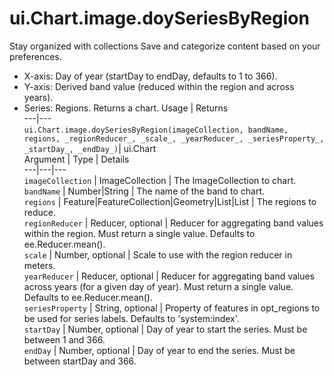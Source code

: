  
#  ui.Chart.image.doySeriesByRegion
Stay organized with collections  Save and categorize content based on your preferences. 
- X-axis: Day of year (startDay to endDay, defaults to 1 to 366).
- Y-axis: Derived band value (reduced within the region and across years).
- Series: Regions.
Returns a chart.
Usage | Returns  
---|---  
`ui.Chart.image.doySeriesByRegion(imageCollection, bandName, regions, _regionReducer_, _scale_, _yearReducer_, _seriesProperty_, _startDay_, _endDay_)`|  ui.Chart  
Argument | Type | Details  
---|---|---  
`imageCollection` | ImageCollection | The ImageCollection to chart.  
`bandName` | Number|String | The name of the band to chart.  
`regions` | Feature|FeatureCollection|Geometry|List<Feature>|List<Geometry> | The regions to reduce.  
`regionReducer` | Reducer, optional | Reducer for aggregating band values within the region. Must return a single value. Defaults to ee.Reducer.mean().  
`scale` | Number, optional | Scale to use with the region reducer in meters.  
`yearReducer` | Reducer, optional | Reducer for aggregating band values across years (for a given day of year). Must return a single value. Defaults to ee.Reducer.mean().  
`seriesProperty` | String, optional | Property of features in opt_regions to be used for series labels. Defaults to 'system:index'.  
`startDay` | Number, optional | Day of year to start the series. Must be between 1 and 366.  
`endDay` | Number, optional | Day of year to end the series. Must be between startDay and 366.  
